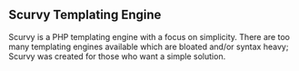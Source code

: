 ## Scurvy Templating Engine ##

Scurvy is a PHP templating engine with a focus on simplicity. There are too many
templating engines available which are bloated and/or syntax heavy; Scurvy was
created for those who want a simple solution.

